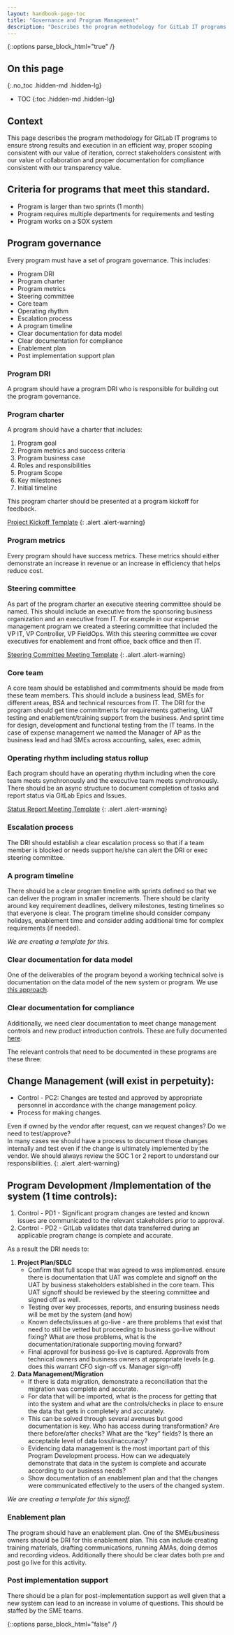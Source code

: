 ```yaml
---
layout: handbook-page-toc
title: "Governance and Program Management"
description: "Describes the program methodology for GitLab IT programs to ensure strong results and execution in an efficient way, proper scoping consistent with our value of iteration, correct stakeholders consistent with our value of collaboration and proper documentation for compliance consistent with our transparency value."
---
```


{::options parse_block_html="true" /}

<link rel="stylesheet" type="text/css" href="/stylesheets/biztech.css" />

## On this page
{:.no_toc .hidden-md .hidden-lg}

- TOC
{:toc .hidden-md .hidden-lg}

## Context
This page describes the program methodology for GitLab IT programs to ensure strong results and execution in an efficient way, proper scoping consistent with our value of iteration, correct stakeholders consistent with our value of collaboration and proper documentation for compliance consistent with our transparency value.

## Criteria for programs that meet this standard.
- Program is larger than two sprints (1 month)
- Program requires multiple departments for requirements and testing
- Program works on a SOX system

## Program governance
Every program must have a set of program governance. This includes:

- Program DRI
- Program charter
- Program metrics
- Steering committee
- Core team
- Operating rhythm
- Escalation process
- A program timeline
- Clear documentation for data model
- Clear documentation for compliance
- Enablement plan
- Post implementation support plan

### Program DRI

A program should have a program DRI who is responsible for building out the program governance.

### Program charter

A program should have a charter that includes: 
1. Program goal
1. Program metrics and success criteria
1. Program business case
1. Roles and responsibilities 
1. Program Scope
1. Key milestones
1. Initial timeline

This program charter should be presented at a program kickoff for feedback.

[Project Kickoff Template](https://docs.google.com/presentation/d/1p04S-TpitASMmdLn1fhKB4KewDr0-y9twP52Cel1oIo/edit#slide=id.p1)
{: .alert .alert-warning}

### Program metrics

Every program should have success metrics. These metrics should either demonstrate an increase in revenue or an increase in efficiency that helps reduce cost.

### Steering committee
As part of the program charter an executive steering committee should be named. This should include an executive from the sponsoring business organization and an executive from IT. For example in our expense management program we created a steering committee that included the VP IT, VP Controller, VP FieldOps. With this steering committee we cover executives for enablement and front office, back office and then IT.

[Steering Committee Meeting Template](https://docs.google.com/presentation/d/1hKXH1WA9W-1_l66kwDV-rzoisdJ1z04tm15fHlHkOUs/edit#slide=id.p1)
{: .alert .alert-warning}

### Core team

A core team should be established and commitments should be made from these team members. This should include a business lead, SMEs for different areas, BSA and technical resources from IT. The DRI for the program should get time commitments for requirements gathering, UAT testing and enablement/training support from the business. And sprint time for design, development and functional testing from the IT teams.  In the case of expense management we named the Manager of AP as the business lead and had SMEs across accounting, sales, exec admin,

### Operating rhythm including status rollup

Each program should have an operating rhythm including when the core team meets synchronously and the executive team meets synchronously. There should be an async structure to document completion of tasks and report status via GitLab Epics and Issues.

[Status Report Meeting Template](https://docs.google.com/presentation/d/1FvtL0MHftG33b-6eKO1sVx3vPFKu0DaeVp-GGbLdpcs/edit#slide=id.p1)
{: .alert .alert-warning}

### Escalation process

The DRI should establish a clear escalation process so that if a team member is blocked or needs support he/she can alert the DRI or exec steering committee.

### A program timeline

There should be a clear program timeline with sprints defined so that we can deliver the program in smaller increments. There should be clarity around key requirement deadlines, delivery milestones, testing timelines so that everyone is clear. The program timeline should consider company holidays, enablement time and consider adding additional time for complex requirements (if needed).

_We are creating a template for this._

### Clear documentation for data model

One of the deliverables of the program beyond a working technical solve is documentation on the data model of the new system or program. We use [this approach](https://about.gitlab.com/handbook/business-technology/tech-stack-guide/#approach).

### Clear documentation for compliance

Additionally, we need clear documentation to meet change management controls and new product introduction controls. These are fully documented [here](https://about.gitlab.com/handbook/business-technology/it-compliance/ITGC.html).

The relevant controls that need to be documented in these programs are these three:

## Change Management (will exist in perpetuity):
- Control - PC2: Changes are tested and approved by appropriate personnel in accordance with the change management policy.
- Process for making changes.

Even if owned by the vendor after request, can we request changes? Do we need to test/approve?<br>
In many cases we should have a process to document those changes internally and test even if the change is ultimately implemented by the vendor.  We should always review the SOC 1 or 2 report to understand our responsibilities.
{: .alert .alert-warning}

## Program Development /Implementation of the system (1 time controls):
1. Control - PD1 - Significant program changes are tested and known issues are communicated to the relevant stakeholders prior to approval.
1. Control - PD2 - GitLab validates that data transferred during an applicable program change is complete and accurate.
 
As a result the DRI needs to:

1. **Project Plan/SDLC**
   - Confirm that full scope that was agreed to was implemented.
ensure there is documentation that UAT was complete and signoff on the UAT by business stakeholders established in the core team. This UAT signoff should be reviewed by the steering committee and signed off as well.
   - Testing over key processes, reports, and ensuring business needs will be met by the system (and how)
   - Known defects/issues at go-live - are there problems that exist that need to still be vetted but proceeding to business go-live without fixing? What are those problems, what is the documentation/rationale supporting moving forward?
   - Final approval for business go-live is captured. Approvals from technical owners and business owners at appropriate levels (e.g. does this warrant CFO sign-off vs. Manager sign-off)
1. **Data Management/Migration**
   - If there is data migration, demonstrate a reconciliation that the migration was complete and accurate.
   - For data that will be imported, what is the process for getting that into the system and what are the controls/checks in place to ensure the data that gets in completely and accurately.
   - This can be solved through several avenues but good documentation is key. Who has access during transformation? Are there before/after checks? What are the “key” fields? Is there  an acceptable level of data loss/inaccuracy?
   - Evidencing data management is the most important part of this Program Development process. How can we adequately demonstrate that data in the system is complete and accurate according to our business needs?
   - Show documentation of an enablement plan and that the changes were communicated effectively to the users of the changed system.

_We are creating a template for this signoff._

### Enablement plan

The program should have an enablement plan. One of the SMEs/business owners should be DRI for this enablement plan. This can include creating training materials, drafting communications, running AMAs, doing demos and recording videos. Additionally there should be clear dates both pre and post go live for this activity.

### Post implementation support

There should be a plan for post-implementation support as well given that a new system can lead to an increase in volume of questions. This should be staffed by the SME teams. 


{::options parse_block_html="false" /}
